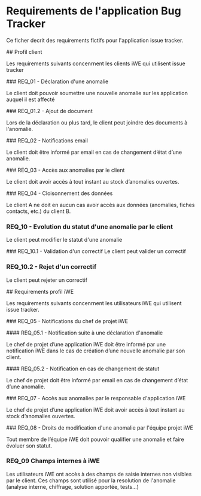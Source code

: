 # Requirements de l'application Bug Tracker

Ce ficher decrit des requirements fictifs pour l'application issue tracker.


## Profil client

Les requirements suivants concenrnent les clients iWE qui utilisent issue tracker

### REQ_01 - Déclaration d'une anomalie

Le client doit pouvoir soumettre une nouvelle anomalie sur les application auquel il est affecté

### REQ_01.2 - Ajout de document

Lors de la déclaration ou plus tard, le client peut joindre des documents à l'anomalie.

### REQ_02 -  Notifications email

Le client doit être informé par email en cas de changement d’état d’une anomalie.

### REQ_03 - Accès aux anomalies par le client

Le client doit avoir accès à tout instant au stock d’anomalies ouvertes.

### REQ_04 - Cloisonnement des données

Le client A ne doit en aucun cas avoir accès aux données (anomalies, fiches contacts, etc.) du client B.

### REQ_10 - Evolution du statut d'une anomalie par le client

Le client peut modifier le statut d'une anomalie

### REQ_10.1 - Validation d'un correctif
Le client peut valider un correctif

### REQ_10.2 - Rejet d'un correctif

Le client peut rejeter un correctif

## Requirements profil iWE

Les requirements suivants concenrnent les utilisateurs iWE qui utilisent issue tracker.

### REQ_05 - Notifications du chef de projet iWE

#### REQ_05.1 - Notification suite à une déclaration d'anomalie

Le chef de projet d’une application iWE doit être informé par une notification iWE dans le cas de création d’une nouvelle anomalie par son client.

#### REQ_05.2 - Notification en cas de changement de statut

Le chef de projet doit être informé par email en cas de changement d’état d’une anomalie.

### REQ_07 - Accès aux anomalies par le responsable d'application iWE

Le chef de projet d’une application iWE doit avoir accès à tout instant au stock d’anomalies ouvertes.

### REQ_08 - Droits de modification d'une anomalie par l'équipe projet iWE

Tout membre de l’équipe iWE doit pouvoir qualifier une anomalie et faire évoluer son statut.

### REQ_09 Champs internes à iWE

Les utilisateurs iWE ont accès à des champs de saisie internes non visibles par le client.
Ces champs sont utilisé pour la resolution de l'anomalie (analyse interne, chiffrage, solution apportée, tests...)
